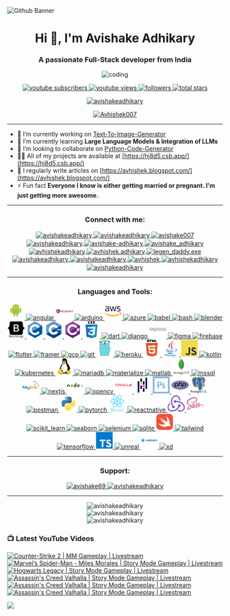 ![Github Banner](https://github.com/AvishakeAdhikary/AvishakeAdhikary/assets/32614982/1c6eff4c-f429-4981-a5a9-e01a91d51dd4)

<h1 align="center">Hi 👋, I'm Avishake Adhikary</h1>
<h3 align="center">A passionate Full-Stack developer from India</h3>
<p align="center">
  <img alt="coding" width="400" src="https://media.tenor.com/YNqsJbmb_yMAAAAd/coding.gif">
</p>
<p align="center">
  <a href="https://www.youtube.com/@avishakeadhikary?sub_confirmation=1">
    <img alt="youtube subscribers" title="Subscribe to my YouTube channel" src="https://custom-icon-badges.demolab.com/youtube/channel/subscribers/UCyrsEA1N5eD68A554dIK17A?color=%23E05D44&label=SUBSCRIBE&logo=video&logoColor=white&style=for-the-badge&labelColor=CE4630" />
  </a>
  <a href="https://www.youtube.com/@avishakeadhikary">
    <img alt="youtube views" title="YouTube Views" src="https://custom-icon-badges.demolab.com/youtube/channel/views/UCyrsEA1N5eD68A554dIK17A?color=%23E1AD0E&logo=eye&logoColor=white&style=for-the-badge&labelColor=C79600" />
  </a>
  <a href="https://github.com/AvishakeAdhikary?tab=followers">
    <img alt="followers" title="Follow me on Github" src="https://custom-icon-badges.demolab.com/github/followers/AvishakeAdhikary?color=236ad3&labelColor=1155ba&style=for-the-badge&logo=person-add&label=Follow&logoColor=white" />
  </a>
  <a href="https://github.com/AvishakeAdhikary?tab=repositories&sort=stargazers">
    <img alt="total stars" title="Total stars on GitHub" src="https://custom-icon-badges.demolab.com/github/stars/AvishakeAdhikary?color=55960c&style=for-the-badge&labelColor=488207&logo=star" />
  </a>
</p>
<p align="center">
  <a href="https://github.com/AvishakeAdhikary">
    <img src="https://github-profile-trophy.vercel.app/?username=avishakeadhikary&theme=onedark" alt="avishakeadhikary"/>
  </a>
</p>
<p align="center">
  <a href="https://twitter.com/Avhishek007" target="blank">
    <img src="https://img.shields.io/twitter/follow/Avhishek007?logo=twitter&style=for-the-badge" alt="Avhishek007" />
  </a>
</p> 
<hr>

- 🔭 I’m currently working on [Text-To-Image-Generator](https://github.com/AvishakeAdhikary/Text-To-Image-Generator) 
- 🌱 I’m currently learning **Large Language Models & Integration of LLMs** 
- 👯 I’m looking to collaborate on [Python-Code-Generator](https://github.com/AvishakeAdhikary/Python-Code-Generator) 
- 👨‍💻 All of my projects are available at [https://hj8d5.csb.app/](https://hj8d5.csb.app/) 
- 📝 I regularly write articles on [https://avhishek.blogspot.com/](https://avhishek.blogspot.com/) 
- ⚡ Fun fact **Everyone I know is either getting married or pregnant. I'm just getting more awesome.** 

<hr>
<h3 align="center">Connect with me:</h3>
<p align="center">
  <a href="https://codepen.io/avishakeadhikary" target="blank">
    <img align="center" src="https://raw.githubusercontent.com/rahuldkjain/github-profile-readme-generator/master/src/images/icons/Social/codepen.svg" alt="avishakeadhikary" height="30" width="40" />
  </a>
  <a href="https://dev.to/avishakeadhikary" target="blank">
    <img align="center" src="https://raw.githubusercontent.com/rahuldkjain/github-profile-readme-generator/master/src/images/icons/Social/devto.svg" alt="avishakeadhikary" height="30" width="40" />
  </a>
  <a href="https://twitter.com/Avhishek007" target="blank">
    <img align="center" src="https://raw.githubusercontent.com/rahuldkjain/github-profile-readme-generator/master/src/images/icons/Social/twitter.svg" alt="avishake007" height="30" width="40" />
  </a>
  <a href="https://linkedin.com/in/avishakeadhikary" target="blank">
    <img align="center" src="https://raw.githubusercontent.com/rahuldkjain/github-profile-readme-generator/master/src/images/icons/Social/linked-in-alt.svg" alt="avishakeadhikary" height="30" width="40" />
  </a>
  <a href="https://stackoverflow.com/users/10955679/avishake-adhikary" target="blank">
    <img align="center" src="https://raw.githubusercontent.com/rahuldkjain/github-profile-readme-generator/master/src/images/icons/Social/stack-overflow.svg" alt="avishake-adhikary" height="30" width="40" />
  </a>
  <a href="https://codesandbox.com/avishake_adhikary" target="blank">
    <img align="center" src="https://raw.githubusercontent.com/rahuldkjain/github-profile-readme-generator/master/src/images/icons/Social/codesandbox.svg" alt="avishake_adhikary" height="30" width="40" />
  </a>
  <a href="https://kaggle.com/avhishekadhikary" target="blank">
    <img align="center" src="https://raw.githubusercontent.com/rahuldkjain/github-profile-readme-generator/master/src/images/icons/Social/kaggle.svg" alt="avhishekadhikary" height="30" width="40" />
  </a>
  <a href="https://fb.com/avhishek.adhikary" target="blank">
    <img align="center" src="https://raw.githubusercontent.com/rahuldkjain/github-profile-readme-generator/master/src/images/icons/Social/facebook.svg" alt="avhishek.adhikary" height="30" width="40" />
  </a>
  <a href="https://instagram.com/legen_daddy.exe" target="blank">
    <img align="center" src="https://raw.githubusercontent.com/rahuldkjain/github-profile-readme-generator/master/src/images/icons/Social/instagram.svg" alt="legen_daddy.exe" height="30" width="40" />
  </a>
  <a href="https://dribbble.com/avishakeadhikary" target="blank">
    <img align="center" src="https://raw.githubusercontent.com/rahuldkjain/github-profile-readme-generator/master/src/images/icons/Social/dribbble.svg" alt="avishakeadhikary" height="30" width="40" />
  </a>
  <a href="https://www.youtube.com/c/avishakeadhikary" target="blank">
    <img align="center" src="https://raw.githubusercontent.com/rahuldkjain/github-profile-readme-generator/master/src/images/icons/Social/youtube.svg" alt="avishakeadhikary" height="30" width="40" />
  </a>
  <a href="https://www.codechef.com/users/avhishek" target="blank">
    <img align="center" src="https://cdn.jsdelivr.net/npm/simple-icons@3.1.0/icons/codechef.svg" alt="avhishek" height="30" width="40" />
  </a>
  <a href="https://www.hackerrank.com/avhishekadhikary" target="blank">
    <img align="center" src="https://raw.githubusercontent.com/rahuldkjain/github-profile-readme-generator/master/src/images/icons/Social/hackerrank.svg" alt="avhishekadhikary" height="30" width="40" />
  </a>
  <a href="https://auth.geeksforgeeks.org/user/avishakeadhikary" target="blank">
    <img align="center" src="https://raw.githubusercontent.com/rahuldkjain/github-profile-readme-generator/master/src/images/icons/Social/geeks-for-geeks.svg" alt="avishakeadhikary" height="30" width="40" />
  </a>
</p>
<hr>
<h3 align="center">Languages and Tools:</h3>
<p align="center">
  <a href="https://developer.android.com" target="_blank" rel="noreferrer">
    <img src="https://raw.githubusercontent.com/devicons/devicon/master/icons/android/android-original-wordmark.svg" alt="android" width="40" height="40" />
  </a>
  <a href="https://angular.io" target="_blank" rel="noreferrer">
    <img src="https://angular.io/assets/images/logos/angular/angular.svg" alt="angular" width="40" height="40" />
  </a>
  <a href="https://angular.io" target="_blank" rel="noreferrer">
    <img src="https://raw.githubusercontent.com/devicons/devicon/master/icons/angularjs/angularjs-original-wordmark.svg" alt="angularjs" width="40" height="40" />
  </a>
  <a href="https://www.arduino.cc/" target="_blank" rel="noreferrer">
    <img src="https://cdn.worldvectorlogo.com/logos/arduino-1.svg" alt="arduino" width="40" height="40" />
  </a>
  <a href="https://aws.amazon.com" target="_blank" rel="noreferrer">
    <img src="https://raw.githubusercontent.com/devicons/devicon/master/icons/amazonwebservices/amazonwebservices-original-wordmark.svg" alt="aws" width="40" height="40" />
  </a>
  <a href="https://azure.microsoft.com/en-in/" target="_blank" rel="noreferrer">
    <img src="https://www.vectorlogo.zone/logos/microsoft_azure/microsoft_azure-icon.svg" alt="azure" width="40" height="40" />
  </a>
  <a href="https://babeljs.io/" target="_blank" rel="noreferrer">
    <img src="https://www.vectorlogo.zone/logos/babeljs/babeljs-icon.svg" alt="babel" width="40" height="40" />
  </a>
  <a href="https://www.gnu.org/software/bash/" target="_blank" rel="noreferrer">
    <img src="https://www.vectorlogo.zone/logos/gnu_bash/gnu_bash-icon.svg" alt="bash" width="40" height="40" />
  </a>
  <a href="https://www.blender.org/" target="_blank" rel="noreferrer">
    <img src="https://download.blender.org/branding/community/blender_community_badge_white.svg" alt="blender" width="40" height="40" />
  </a>
  <a href="https://getbootstrap.com" target="_blank" rel="noreferrer">
    <img src="https://raw.githubusercontent.com/devicons/devicon/master/icons/bootstrap/bootstrap-plain-wordmark.svg" alt="bootstrap" width="40" height="40" />
  </a>
  <a href="https://www.cprogramming.com/" target="_blank" rel="noreferrer">
    <img src="https://raw.githubusercontent.com/devicons/devicon/master/icons/c/c-original.svg" alt="c" width="40" height="40" />
  </a>
  <a href="https://www.w3schools.com/cpp/" target="_blank" rel="noreferrer">
    <img src="https://raw.githubusercontent.com/devicons/devicon/master/icons/cplusplus/cplusplus-original.svg" alt="cplusplus" width="40" height="40" />
  </a>
  <a href="https://www.w3schools.com/cs/" target="_blank" rel="noreferrer">
    <img src="https://raw.githubusercontent.com/devicons/devicon/master/icons/csharp/csharp-original.svg" alt="csharp" width="40" height="40" />
  </a>
  <a href="https://www.w3schools.com/css/" target="_blank" rel="noreferrer">
    <img src="https://raw.githubusercontent.com/devicons/devicon/master/icons/css3/css3-original-wordmark.svg" alt="css3" width="40" height="40" />
  </a>
  <a href="https://dart.dev" target="_blank" rel="noreferrer">
    <img src="https://www.vectorlogo.zone/logos/dartlang/dartlang-icon.svg" alt="dart" width="40" height="40" />
  </a>
  <a href="https://www.djangoproject.com/" target="_blank" rel="noreferrer">
    <img src="https://cdn.worldvectorlogo.com/logos/django.svg" alt="django" width="40" height="40" />
  </a>
  <a href="https://expressjs.com" target="_blank" rel="noreferrer">
    <img src="https://raw.githubusercontent.com/devicons/devicon/master/icons/express/express-original-wordmark.svg" alt="express" width="40" height="40" />
  </a>
  <a href="https://www.figma.com/" target="_blank" rel="noreferrer">
    <img src="https://www.vectorlogo.zone/logos/figma/figma-icon.svg" alt="figma" width="40" height="40" />
  </a>
  <a href="https://firebase.google.com/" target="_blank" rel="noreferrer">
    <img src="https://www.vectorlogo.zone/logos/firebase/firebase-icon.svg" alt="firebase" width="40" height="40" />
  </a>
  <a href="https://flutter.dev" target="_blank" rel="noreferrer">
    <img src="https://www.vectorlogo.zone/logos/flutterio/flutterio-icon.svg" alt="flutter" width="40" height="40" />
  </a>
  <a href="https://www.framer.com/" target="_blank" rel="noreferrer">
    <img src="https://www.vectorlogo.zone/logos/framer/framer-icon.svg" alt="framer" width="40" height="40" />
  </a>
  <a href="https://cloud.google.com" target="_blank" rel="noreferrer">
    <img src="https://www.vectorlogo.zone/logos/google_cloud/google_cloud-icon.svg" alt="gcp" width="40" height="40" />
  </a>
  <a href="https://git-scm.com/" target="_blank" rel="noreferrer">
    <img src="https://www.vectorlogo.zone/logos/git-scm/git-scm-icon.svg" alt="git" width="40" height="40" />
  </a>
  <a href="https://golang.org" target="_blank" rel="noreferrer">
    <img src="https://raw.githubusercontent.com/devicons/devicon/master/icons/go/go-original.svg" alt="go" width="40" height="40" />
  </a>
  <a href="https://heroku.com" target="_blank" rel="noreferrer">
    <img src="https://www.vectorlogo.zone/logos/heroku/heroku-icon.svg" alt="heroku" width="40" height="40" />
  </a>
  <a href="https://www.w3.org/html/" target="_blank" rel="noreferrer">
    <img src="https://raw.githubusercontent.com/devicons/devicon/master/icons/html5/html5-original-wordmark.svg" alt="html5" width="40" height="40" />
  </a>
  <a href="https://www.java.com" target="_blank" rel="noreferrer">
    <img src="https://raw.githubusercontent.com/devicons/devicon/master/icons/java/java-original.svg" alt="java" width="40" height="40" />
  </a>
  <a href="https://developer.mozilla.org/en-US/docs/Web/JavaScript" target="_blank" rel="noreferrer">
    <img src="https://raw.githubusercontent.com/devicons/devicon/master/icons/javascript/javascript-original.svg" alt="javascript" width="40" height="40" />
  </a>
  <a href="https://kotlinlang.org" target="_blank" rel="noreferrer">
    <img src="https://www.vectorlogo.zone/logos/kotlinlang/kotlinlang-icon.svg" alt="kotlin" width="40" height="40" />
  </a>
  <a href="https://kubernetes.io" target="_blank" rel="noreferrer">
    <img src="https://www.vectorlogo.zone/logos/kubernetes/kubernetes-icon.svg" alt="kubernetes" width="40" height="40" />
  </a>
  <a href="https://www.linux.org/" target="_blank" rel="noreferrer">
    <img src="https://raw.githubusercontent.com/devicons/devicon/master/icons/linux/linux-original.svg" alt="linux" width="40" height="40" />
  </a>
  <a href="https://mariadb.org/" target="_blank" rel="noreferrer">
    <img src="https://www.vectorlogo.zone/logos/mariadb/mariadb-icon.svg" alt="mariadb" width="40" height="40" />
  </a>
  <a href="https://materializecss.com/" target="_blank" rel="noreferrer">
    <img src="https://raw.githubusercontent.com/prplx/svg-logos/5585531d45d294869c4eaab4d7cf2e9c167710a9/svg/materialize.svg" alt="materialize" width="40" height="40" />
  </a>
  <a href="https://www.mathworks.com/" target="_blank" rel="noreferrer">
    <img src="https://upload.wikimedia.org/wikipedia/commons/2/21/Matlab_Logo.png" alt="matlab" width="40" height="40" />
  </a>
  <a href="https://www.mongodb.com/" target="_blank" rel="noreferrer">
    <img src="https://raw.githubusercontent.com/devicons/devicon/master/icons/mongodb/mongodb-original-wordmark.svg" alt="mongodb" width="40" height="40" />
  </a>
  <a href="https://www.microsoft.com/en-us/sql-server" target="_blank" rel="noreferrer">
    <img src="https://www.svgrepo.com/show/303229/microsoft-sql-server-logo.svg" alt="mssql" width="40" height="40" />
  </a>
  <a href="https://www.mysql.com/" target="_blank" rel="noreferrer">
    <img src="https://raw.githubusercontent.com/devicons/devicon/master/icons/mysql/mysql-original-wordmark.svg" alt="mysql" width="40" height="40" />
  </a>
  <a href="https://nextjs.org/" target="_blank" rel="noreferrer">
    <img src="https://cdn.worldvectorlogo.com/logos/nextjs-2.svg" alt="nextjs" width="40" height="40" />
  </a>
  <a href="https://nodejs.org" target="_blank" rel="noreferrer">
    <img src="https://raw.githubusercontent.com/devicons/devicon/master/icons/nodejs/nodejs-original-wordmark.svg" alt="nodejs" width="40" height="40" />
  </a>
  <a href="https://opencv.org/" target="_blank" rel="noreferrer">
    <img src="https://www.vectorlogo.zone/logos/opencv/opencv-icon.svg" alt="opencv" width="40" height="40" />
  </a>
  <a href="https://www.oracle.com/" target="_blank" rel="noreferrer">
    <img src="https://raw.githubusercontent.com/devicons/devicon/master/icons/oracle/oracle-original.svg" alt="oracle" width="40" height="40" />
  </a>
  <a href="https://pandas.pydata.org/" target="_blank" rel="noreferrer">
    <img src="https://raw.githubusercontent.com/devicons/devicon/2ae2a900d2f041da66e950e4d48052658d850630/icons/pandas/pandas-original.svg" alt="pandas" width="40" height="40" />
  </a>
  <a href="https://www.photoshop.com/en" target="_blank" rel="noreferrer">
    <img src="https://raw.githubusercontent.com/devicons/devicon/master/icons/photoshop/photoshop-line.svg" alt="photoshop" width="40" height="40" />
  </a>
  <a href="https://www.php.net" target="_blank" rel="noreferrer">
    <img src="https://raw.githubusercontent.com/devicons/devicon/master/icons/php/php-original.svg" alt="php" width="40" height="40" />
  </a>
  <a href="https://www.postgresql.org" target="_blank" rel="noreferrer">
    <img src="https://raw.githubusercontent.com/devicons/devicon/master/icons/postgresql/postgresql-original-wordmark.svg" alt="postgresql" width="40" height="40" />
  </a>
  <a href="https://postman.com" target="_blank" rel="noreferrer">
    <img src="https://www.vectorlogo.zone/logos/getpostman/getpostman-icon.svg" alt="postman" width="40" height="40" />
  </a>
  <a href="https://www.python.org" target="_blank" rel="noreferrer">
    <img src="https://raw.githubusercontent.com/devicons/devicon/master/icons/python/python-original.svg" alt="python" width="40" height="40" />
  </a>
  <a href="https://pytorch.org/" target="_blank" rel="noreferrer">
    <img src="https://www.vectorlogo.zone/logos/pytorch/pytorch-icon.svg" alt="pytorch" width="40" height="40" />
  </a>
  <a href="https://reactjs.org/" target="_blank" rel="noreferrer">
    <img src="https://raw.githubusercontent.com/devicons/devicon/master/icons/react/react-original-wordmark.svg" alt="react" width="40" height="40" />
  </a>
  <a href="https://reactnative.dev/" target="_blank" rel="noreferrer">
    <img src="https://reactnative.dev/img/header_logo.svg" alt="reactnative" width="40" height="40" />
  </a>
  <a href="https://redux.js.org" target="_blank" rel="noreferrer">
    <img src="https://raw.githubusercontent.com/devicons/devicon/master/icons/redux/redux-original.svg" alt="redux" width="40" height="40" />
  </a>
  <a href="https://sass-lang.com" target="_blank" rel="noreferrer">
    <img src="https://raw.githubusercontent.com/devicons/devicon/master/icons/sass/sass-original.svg" alt="sass" width="40" height="40" />
  </a>
  <a href="https://scikit-learn.org/" target="_blank" rel="noreferrer">
    <img src="https://upload.wikimedia.org/wikipedia/commons/0/05/Scikit_learn_logo_small.svg" alt="scikit_learn" width="40" height="40" />
  </a>
  <a href="https://seaborn.pydata.org/" target="_blank" rel="noreferrer">
    <img src="https://seaborn.pydata.org/_images/logo-mark-lightbg.svg" alt="seaborn" width="40" height="40" />
  </a>
  <a href="https://www.selenium.dev" target="_blank" rel="noreferrer">
    <img src="https://raw.githubusercontent.com/detain/svg-logos/780f25886640cef088af994181646db2f6b1a3f8/svg/selenium-logo.svg" alt="selenium" width="40" height="40" />
  </a>
  <a href="https://www.sqlite.org/" target="_blank" rel="noreferrer">
    <img src="https://www.vectorlogo.zone/logos/sqlite/sqlite-icon.svg" alt="sqlite" width="40" height="40" />
  </a>
  <a href="https://developer.apple.com/swift/" target="_blank" rel="noreferrer">
    <img src="https://raw.githubusercontent.com/devicons/devicon/master/icons/swift/swift-original.svg" alt="swift" width="40" height="40" />
  </a>
  <a href="https://tailwindcss.com/" target="_blank" rel="noreferrer">
    <img src="https://www.vectorlogo.zone/logos/tailwindcss/tailwindcss-icon.svg" alt="tailwind" width="40" height="40" />
  </a>
  <a href="https://www.tensorflow.org" target="_blank" rel="noreferrer">
    <img src="https://www.vectorlogo.zone/logos/tensorflow/tensorflow-icon.svg" alt="tensorflow" width="40" height="40" />
  </a>
  <a href="https://www.typescriptlang.org/" target="_blank" rel="noreferrer">
    <img src="https://raw.githubusercontent.com/devicons/devicon/master/icons/typescript/typescript-original.svg" alt="typescript" width="40" height="40" />
  </a>
  <a href="https://unrealengine.com/" target="_blank" rel="noreferrer">
    <img src="https://raw.githubusercontent.com/kenangundogan/fontisto/036b7eca71aab1bef8e6a0518f7329f13ed62f6b/icons/svg/brand/unreal-engine.svg" alt="unreal" width="40" height="40" />
  </a>
  <a href="https://webpack.js.org" target="_blank" rel="noreferrer">
    <img src="https://raw.githubusercontent.com/devicons/devicon/d00d0969292a6569d45b06d3f350f463a0107b0d/icons/webpack/webpack-original-wordmark.svg" alt="webpack" width="40" height="40" />
  </a>
  <a href="https://www.adobe.com/products/xd.html" target="_blank" rel="noreferrer">
    <img src="https://cdn.worldvectorlogo.com/logos/adobe-xd.svg" alt="xd" width="40" height="40" />
  </a>
</p>
<hr>
<h3 align="center">Support:</h3>
<p align="center">
  <a href="https://www.buymeacoffee.com/avishake69">
    <img src="https://cdn.buymeacoffee.com/buttons/v2/default-yellow.png" height="50" width="210" alt="avishake69" />
  </a>
  <a href="https://ko-fi.com/avishakeadhikary">
    <img src="https://cdn.ko-fi.com/cdn/kofi3.png?v=3" height="50" width="210" alt="avishakeadhikary" />
  </a>
</p>
<hr>
<p align="center">
  <img src="https://github-readme-stats.vercel.app/api/top-langs?username=avishakeadhikary&show_icons=true&locale=en&layout=compact&theme=tokyonight" alt="avishakeadhikary" />
  <br>
  <img src="https://github-readme-stats.vercel.app/api?username=avishakeadhikary&show_icons=true&locale=en&theme=merko" alt="avishakeadhikary" />
  <br>
  <img src="https://github-readme-streak-stats.herokuapp.com/?user=avishakeadhikary&theme=onedark" alt="avishakeadhikary" />
</p>

### 📺 Latest YouTube Videos

<!-- BEGIN YOUTUBE-CARDS -->
[![Counter-Strike 2 | MM Gameplay | Livestream](https://ytcards.demolab.com/?id=1q4dJO4I_Kw&title=Counter-Strike+2+%7C+MM+Gameplay+%7C+Livestream&lang=en&timestamp=1696145339&background_color=%230d1117&title_color=%23ffffff&stats_color=%23dedede&max_title_lines=1&width=250&border_radius=5 "Counter-Strike 2 | MM Gameplay | Livestream")](https://www.youtube.com/watch?v=1q4dJO4I_Kw)
[![Marvel’s Spider-Man - Miles Morales | Story Mode Gameplay | Livestream](https://ytcards.demolab.com/?id=yp5EA2SuRzE&title=Marvel%E2%80%99s+Spider-Man+-+Miles+Morales+%7C+Story+Mode+Gameplay+%7C+Livestream&lang=en&timestamp=1696129498&background_color=%230d1117&title_color=%23ffffff&stats_color=%23dedede&max_title_lines=1&width=250&border_radius=5 "Marvel’s Spider-Man - Miles Morales | Story Mode Gameplay | Livestream")](https://www.youtube.com/watch?v=yp5EA2SuRzE)
[![Hogwarts Legacy | Story Mode Gameplay | Livestream](https://ytcards.demolab.com/?id=RECe0HzNq_c&title=Hogwarts+Legacy+%7C+Story+Mode+Gameplay+%7C+Livestream&lang=en&timestamp=1696127265&background_color=%230d1117&title_color=%23ffffff&stats_color=%23dedede&max_title_lines=1&width=250&border_radius=5 "Hogwarts Legacy | Story Mode Gameplay | Livestream")](https://www.youtube.com/watch?v=RECe0HzNq_c)
[![Assassin's Creed Valhalla | Story Mode Gameplay | Livestream](https://ytcards.demolab.com/?id=83hjJxYhfLg&title=Assassin%27s+Creed+Valhalla+%7C+Story+Mode+Gameplay+%7C+Livestream&lang=en&timestamp=1696053760&background_color=%230d1117&title_color=%23ffffff&stats_color=%23dedede&max_title_lines=1&width=250&border_radius=5 "Assassin's Creed Valhalla | Story Mode Gameplay | Livestream")](https://www.youtube.com/watch?v=83hjJxYhfLg)
[![Assassin's Creed Valhalla | Story Mode Gameplay | Livestream](https://ytcards.demolab.com/?id=qr18jVT8FeM&title=Assassin%27s+Creed+Valhalla+%7C+Story+Mode+Gameplay+%7C+Livestream&lang=en&timestamp=1695966915&background_color=%230d1117&title_color=%23ffffff&stats_color=%23dedede&max_title_lines=1&width=250&border_radius=5 "Assassin's Creed Valhalla | Story Mode Gameplay | Livestream")](https://www.youtube.com/watch?v=qr18jVT8FeM)
[![Assassin's Creed Valhalla | Story Mode Gameplay | Livestream](https://ytcards.demolab.com/?id=ngOxoq_dnyY&title=Assassin%27s+Creed+Valhalla+%7C+Story+Mode+Gameplay+%7C+Livestream&lang=en&timestamp=1695886622&background_color=%230d1117&title_color=%23ffffff&stats_color=%23dedede&max_title_lines=1&width=250&border_radius=5 "Assassin's Creed Valhalla | Story Mode Gameplay | Livestream")](https://www.youtube.com/watch?v=ngOxoq_dnyY)
<!-- END YOUTUBE-CARDS -->

[<img src="https://custom-icon-badges.demolab.com/badge/-Subscribe%20For%20More-red?style=for-the-badge&logo=video&logoColor=white"/>](https://www.youtube.com/@avishakeadhikary?sub_confirmation=1)

#
